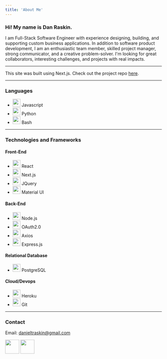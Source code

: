 ```yaml
---
title: 'About Me'
---
```


### Hi! My name is Dan Raskin.

I am Full-Stack Software Engineer with experience designing, building, and supporting custom business applications. In addition to software product development, I am an enthusiastic team member, skilled project manager, strong communicator, and a creative problem-solver. I'm looking for great collaborators, interesting challenges, and projects with real impacts.

<hr />

This site was built using Next.js. Check out the project repo <a class='link' href='https://github.com/danraskin/nextjs-portfolio'>here</a>.

<hr />

### Languages
- <Image src="/images/svg/javascript.svg" width='25' height='25'/> Javascript
- <Image src="/images/svg/python-icon.svg" width='25' height='25'/> Python
- <Image src="/images/svg/bash-icon.svg" width='25' height='25'/> Bash
<hr />

### Technologies and Frameworks

#### Front-End
- <Image src="/images/svg/reactjs-icon.svg" width='25' height='25'/> React
- <Image src="/images/svg/nextjs.svg" width='25' height='25'/> Next.js
- <Image src="/images/svg/jquery-vertical.svg" width='25' height='25'/> JQuery
- <Image src="/images/svg/mui-logo.png" width='25' height='25'/> Material UI

#### Back-End
- <Image src="/images/svg/nodejs-icon.svg" width='25' height='25'/> Node.js
- <Image src="/images/svg/oauth.svg" width='25' height='25'/> OAuth2.0
- <Image src="/images/svg/axios.png" width='25' height='25'/> Axios
- <Image src="/images/svg/expressjs-icon.svg" width='25' height='25'/> Express.js

#### Relational Database
- <Image src="/images/svg/postgresql-vertical.svg" width='25' height='25'/> PostgreSQL

#### Cloud/Devops
- <Image src="/images/svg/heroku-icon.svg" width='25' height='25'/> Heroku
- <Image src="/images/svg/git-scm-icon.svg" width='25' height='25'/> Git
<hr />

### Contact

Email: danieltraskin@gmail.com

<Link href='https://github.com/danraskin'>
  <Image src='/images/svg/github-tile.svg' height='45' width='45'/>  
</Link>
<Link href='https://linkedin.com/in/danieltraskin'>
  <Image src='/images/svg/linkedin-tile.svg' height='45' width='45'/>  
</Link>